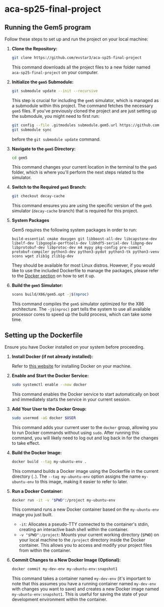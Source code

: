 # aca-sp25-final-project

## Running the Gem5 program

Follow these steps to set up and run the project on your local machine:

1.  **Clone the Repository:**
    ```bash
    git clone https://github.com/evstar3/aca-sp25-final-project
    ```
    This command downloads all the project files to a new folder named `aca-sp25-final-project` on your computer.

2.  **Initialize the `gem5` Submodule:**
    ```bash
    git submodule update --init --recursive
    ```
    This step is crucial for including the `gem5` simulator, which is managed as a submodule within this project. The command fetches the necessary `gem5` files. If you've previously cloned the project and are just setting up the submodule, you might need to first run:
    ```bash
    git config --file .gitmodules submodule.gem5.url https://github.com/evstar3/aca-sp25-gem5.git
    git submodule sync
    ```
    before the `git submodule update` command.

3.  **Navigate to the `gem5` Directory:**
    ```bash
    cd gem5
    ```
    This command changes your current location in the terminal to the `gem5` folder, which is where you'll perform the next steps related to the simulator.

4.  **Switch to the Required `gem5` Branch:**
    ```bash
    git checkout decay-cache
    ```
    This command ensures you are using the specific version of the `gem5` simulator (`decay-cache` branch) that is required for this project.

5.  **System Packages**

    Gem5 requires the following system packages in order to run:
    ```
    build-essential cmake doxygen git libboost-all-dev libcapstone-dev libelf-dev libgoogle-perftools-dev libhdf5-serial-dev libpng-dev libprotobuf-dev libprotoc-dev m4 mypy pkg-config pre-commit protobuf-compiler python3-dev python3-pydot python3-tk python3-venv scons wget zlib1g zlib1g-dev
    ```
    They should be available for most Linux distros. However, if you would like to use the included Dockerfile to manage the packages, please refer to the [Docker section]() on how to set it up. 


6. **Build the `gem5` Simulator:**
     ```bash
    scons build/X86/gem5.opt -j$(nproc)
    ```
    This command compiles the `gem5` simulator optimized for the X86 architecture. The `-j$(nproc)` part tells the system to use all available processor cores to speed up the build process, which can take some time.


## Setting up the Dockerfile

Ensure you have Docker installed on your system before proceeding.

1.  **Install Docker (if not already installed):**
    
    Refer to [this website](https://docs.docker.com/get-started/get-docker/) for installing Docker on your machine.

2.  **Enable and Start the Docker Service:**
    ```bash
    sudo systemctl enable --now docker
    ```
    This command enables the Docker service to start automatically on boot and immediately starts the service in your current session.

3.  **Add Your User to the Docker Group:**
    ```bash
    sudo usermod -aG docker $USER
    ```
    This command adds your current user to the `docker` group, allowing you to run Docker commands without using `sudo`. After running this command, you will likely need to log out and log back in for the changes to take effect.

4.  **Build the Docker Image:**
    ```bash
    docker build --tag my-ubuntu-env .
    ```
    This command builds a Docker image using the Dockerfile in the current directory (`.`). The `--tag my-ubuntu-env` option assigns the name `my-ubuntu-env` to this image, making it easier to refer to later.

5.  **Run a Docker Container:**
    ```bash
    docker run -it -v "$PWD":/project my-ubuntu-env
    ```
    This command runs a new Docker container based on the `my-ubuntu-env` image you just built.
    * `-it`: Allocates a pseudo-TTY connected to the container's stdin, creating an interactive bash shell within the container.
    * `-v "$PWD":/project`: Mounts your current working directory (`$PWD`) on your local machine to the `/project` directory inside the Docker container. This allows you to access and modify your project files from within the container.

6.  **Commit Changes to a New Docker Image (Optional):**
    ```bash
    docker commit my-dev-env my-ubuntu-env:snapshot1
    ```
    This command takes a container named `my-dev-env` (it's important to note that this assumes you have a running container named `my-dev-env` with changes you want to save) and creates a new Docker image named `my-ubuntu-env:snapshot1`. This is useful for saving the state of your development environment within the container.